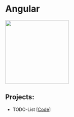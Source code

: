 # Angular

<img src="https://user-images.githubusercontent.com/87442098/157200544-5d525dd4-443b-4a3f-afa2-0008dd26a1a1.png" width='200'>

<br/>

## Projects:
* TODO-List [[Code](https://github.com/marzfd/Angular/tree/main/angular-todo-list)]
